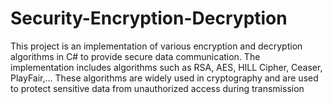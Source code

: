 # Security-Encryption-Decryption
This project is an implementation of various encryption and decryption algorithms in C# to provide secure data communication. The implementation includes algorithms such as RSA, AES, HILL Cipher, Ceaser, PlayFair,... These algorithms are widely used in cryptography and are used to protect sensitive data from unauthorized access during transmission
